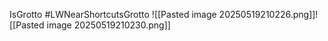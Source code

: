 IsGrotto #LWNearShortcutsGrotto
![[Pasted image 20250519210226.png]]![[Pasted image 20250519210230.png]]